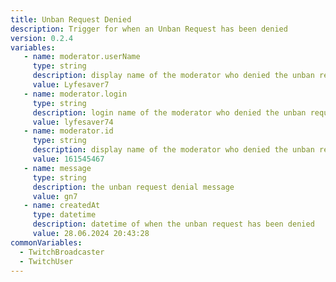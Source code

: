 ```yaml
---
title: Unban Request Denied
description: Trigger for when an Unban Request has been denied
version: 0.2.4
variables:
   - name: moderator.userName
     type: string
     description: display name of the moderator who denied the unban request
     value: Lyfesaver7
   - name: moderator.login
     type: string
     description: login name of the moderator who denied the unban request
     value: lyfesaver74
   - name: moderator.id
     type: string
     description: display name of the moderator who denied the unban request
     value: 161545467
   - name: message
     type: string
     description: the unban request denial message
     value: gn7
   - name: createdAt
     type: datetime
     description: datetime of when the unban request has been denied
     value: 28.06.2024 20:43:28
commonVariables:
  - TwitchBroadcaster
  - TwitchUser
---
```

